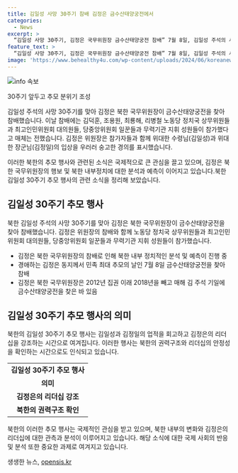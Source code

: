 ```yaml
---
title: 김일성 사망 30주기 참배 김정은 금수산태양궁전에서
categories:
  - News
excerpt: >
  “김일성 사망 30주기, 김정은 국무위원장 금수산태양궁전 참배” 7월 8일, 김일성 주석의 사망 30주기를 맞아 김정은 북한 국무위원장이 금수산태양궁전을 찾아 꽃을 바치고 참배했습니다. 이에 참가한 상무위원들과 최고인민위원회 대의원들, 일꾼들 등도 함께 경의를 표시했습니다. 이로써 김정은 국무위원장은 2012년 이래 매년 김일성 주석 기일에 금수산태양궁전을 찾았습니다. 올해는 예년과 같이 행사가 진행되며, 일각에서 예상된 선대 추모 행사 축소는 이루어지지 않았습니다. (150자)
feature_text: >
  “김일성 사망 30주기, 김정은 국무위원장 금수산태양궁전 참배” 7월 8일, 김일성 주석의 사망 30주기를 맞아 김정은 북한 국무위원장이 금수산태양궁전을 찾아 꽃을 바치고 참배했습니다. 이에 참가한 상무위원들과 최고인민위원회 대의원들, 일꾼들 등도 함께 경의를 표시했습니다. 이로써 김정은 국무위원장은 2012년 이래 매년 김일성 주석 기일에 금수산태양궁전을 찾았습니다. 올해는 예년과 같이 행사가 진행되며, 일각에서 예상된 선대 추모 행사 축소는 이루어지지 않았습니다. (150자)
image: 'https://www.behealthy4u.com/wp-content/uploads/2024/06/koreanews.jpg'
---
```


<p><img src="https://www.behealthy4u.com/wp-content/uploads/2024/06/koreanews.jpg" alt="info 속보" /></p>

<p>30주기 앞두고 추모 분위기 조성</p>

<p>김일성 주석의 사망 30주기를 맞아 김정은 북한 국무위원장이 금수산태양궁전을 찾아 참배했습니다. 이날 참배에는 김덕훈, 조용원, 최룡해, 리병철 노동당 정치국 상무위원들과 최고인민위원회 대의원들, 당중앙위원회 일꾼들과 무력기관 지휘 성원들이 참가했다고 매체는 전했습니다. 김정은 위원장은 참가자들과 함께 위대한 수령님(김일성)과 위대한 장군님(김정일)의 입상을 우러러 숭고한 경의를 표시했습니다.</p>

<p>이러한 북한의 추모 행사와 관련된 소식은 국제적으로 큰 관심을 끌고 있으며, 김정은 북한 국무위원장의 행보 및 북한 내부정치에 대한 분석과 예측이 이어지고 있습니다.북한 김일성 30주기 추모 행사의 관련 소식을 정리해 보았습니다. </p>

<h2 data-ke-size="size26">김일성 30주기 추모 행사</h2>

<p>북한 김일성 주석의 사망 30주기를 맞아 김정은 북한 국무위원장이 금수산태양궁전을 찾아 참배했습니다. 김정은 위원장의 참배와 함께 노동당 정치국 상무위원들과 최고인민위원회 대의원들, 당중앙위원회 일꾼들과 무력기관 지휘 성원들이 참가했습니다.</p>

<ul>
  <li>김정은 북한 국무위원장의 참배로 인해 북한 내부 정치적인 분석 및 예측이 진행 중</li>
  <li>경애하는 김정은 동지께서 민족 최대 추모의 날인 7월 8일 금수산태양궁전을 찾아 참배</li>
  <li>김정은 북한 국무위원장은 2012년 집권 이래 2018년을 빼고 매해 김 주석 기일에 금수산태양궁전을 찾은 바 있음</li>
</ul>

<h2 data-ke-size="size26">김일성 30주기 추모 행사의 의미</h2>

<p>북한의 김일성 30주기 추모 행사는 김일성과 김정일의 업적을 회고하고 김정은의 리더십을 강조하는 시간으로 여겨집니다. 이러한 행사는 북한의 권력구조와 리더십의 안정성을 확인하는 시간으로도 인식되고 있습니다.</p>

<table>
  <tr>
    <td style="text-align: center; height: 17px;"><b>김일성 30주기 추모 행사</b></td>
  </tr>
  <tr>
    <td style="text-align: center; height: 17px;"><b>의미</b></td>
  </tr>
  <tr>
    <td style="text-align: center; height: 17px;"><b>김정은의 리더십 강조</b></td>
  </tr>
  <tr>
    <td style="text-align: center; height: 17px;"><b>북한의 권력구조 확인</b></td>
  </tr>
</table>

<p>북한의 이러한 추모 행사는 국제적인 관심을 받고 있으며, 북한 내부의 변화와 김정은의 리더십에 대한 관측과 분석이 이루어지고 있습니다. 해당 소식에 대한 국제 사회의 반응 및 분석 또한 중요한 과제로 여겨지고 있습니다.</p>
생생한 뉴스, <a href="https://opensis.kr" rel="dofollow">opensis.kr</a>


